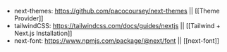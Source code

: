 - next-themes: https://github.com/pacocoursey/next-themes || [[Theme Provider]]
- tailwindCSS: https://tailwindcss.com/docs/guides/nextjs || [[Tailwind + Next.js Installation]]
- next-font:  https://www.npmjs.com/package/@next/font || [[next-font]]